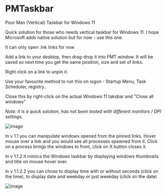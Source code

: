 # PMTaskbar
Poor Man (Vertical) Taskbar for Windows 11

Quick solution for those who needs vertical taskbar for Windows 11. I hope Microsoft adds native solution but for now - use this one.

It can only open .lnk links for now

Add a link to your desktop, then drag-drop it into PMT window. It will be saved so next time you get the same position, size and set of links.

Right click on a link to unpin it.

Use your favourite method to run this on logon - Startup Menu, Task Scheduler, registry..

Close this by right-click on the actual Windows 11 taksbar and "Close all windows"

*Note: it is a quick solution, has not been tested with different monitors / DPI settings.*

![image](https://user-images.githubusercontent.com/10121753/137944567-c24d7a7e-5641-4c25-9558-3d5663a2e2b7.png)

In v 1.1 you can manipulate windows opened from the pinned links. Hover mouse over a link and you would see all processes spawned from it.
Click on a process brings the windows to front, click on X button closes it. 

In v 1.1.2 it mimics the Windows taskbar by displaying windows thumbnails and title on mouse hover over.

In v 1.1.2.2 you can chose to display time with or without seconds (click on the time), to display date and weekday or just weekday (click on the date)

![image](https://user-images.githubusercontent.com/10121753/137952069-495577dc-baba-451e-b0cb-70dad13d7796.png)

